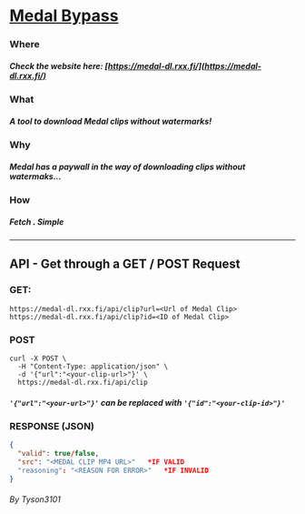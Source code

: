 # [Medal Bypass](https://medal-dl.rxx.fi/)

### Where

##### Check the website here: [https://medal-dl.rxx.fi/](https://medal-dl.rxx.fi/)

### What

##### A tool to download Medal clips without watermarks!

### Why

##### Medal has a paywall in the way of downloading clips without watermaks...

### How

##### Fetch . Simple

---

## API - Get through a GET / POST Request

### GET:

`https://medal-dl.rxx.fi/api/clip?url=<Url of Medal Clip>`  
`https://medal-dl.rxx.fi/api/clip?id=<ID of Medal Clip>`

### POST

```
curl -X POST \
  -H "Content-Type: application/json" \
  -d '{"url":"<your-clip-url>"}' \
  https://medal-dl.rxx.fi/api/clip
```

##### `'{"url":"<your-url>"}'` can be replaced with `'{"id":"<your-clip-id>"}'`

### RESPONSE (JSON)

```json
{
  "valid": true/false,
  "src": "<MEDAL CLIP MP4 URL>"   *IF VALID
  "reasoning": "<REASON FOR ERROR>"   *IF INVALID
}
```

###### By Tyson3101
